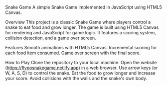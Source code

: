 Snake Game
A simple Snake Game implemented in JavaScript using HTML5 Canvas.

Overview
This project is a classic Snake Game where players control a snake to eat food and grow longer. The game is built using HTML5 Canvas for rendering and JavaScript for game logic. It features a scoring system, collision detection, and a game over screen.

Features
Smooth animations with HTML5 Canvas.
Incremental scoring for each food item consumed.
Game over screen with the final score.

How to Play
Clone the repository to your local machine.
Open the website (https://flyposnakegame.netlify.app) in a web browser.
Use arrow keys (or W, A, S, D) to control the snake.
Eat the food to grow longer and increase your score.
Avoid collisions with the walls and the snake's own body.

